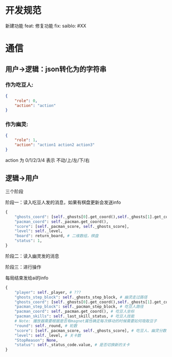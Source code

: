 # 开发规范
新建功能 feat: 
修复功能 fix:
saiblo: #XX

# 通信
## 用户->逻辑：json转化为的字符串

### 作为吃豆人: 
```json
{
    "role": 0,
    "action": "action"
}
```

### 作为幽灵: 
```json
{
    "role": 1,
    "action": "action1 action2 action3"
}
```
action 为 0/1/2/3/4 表示 不动/上/左/下/右

## 逻辑->用户
三个阶段

阶段一：读入吃豆人发的消息，如果有棋盘更新会发送info
```py
{
    "ghosts_coord": [self._ghosts[0].get_coord(),self._ghosts[1].get_coord(),self._ghosts[2].get_coord()],
    "pacman_coord": self._pacman.get_coord(),
    "score": [self._pacman_score, self._ghosts_score],
    "level": self._level,
    "board": return_board, # 二维数组，棋盘 
    "status": 1,
}
```

阶段二：读入幽灵发的消息

阶段三：进行操作

每局结束发给ai的info
```py
{
    "player": self._player, # ???
    "ghosts_step_block": self._ghosts_step_block, # 幽灵走过路径
    "ghosts_coord": [self._ghosts[0].get_coord(),self._ghosts[1].get_coord(),self._ghosts[2].get_coord()], # 幽灵坐标
    "pacman_step_block": self._pacman_step_block, # 吃豆人路径
    "pacman_coord": self._pacman.get_coord(), # 吃豆人坐标
    "pacman_skills": self._last_skill_status, # 吃豆人技能
    # Note: 播放器需要根据是否有magnet属性确定每次移动的时候需要如何吸取豆子
    "round": self._round, # 轮数
    "score": [self._pacman_score, self._ghosts_score], # 吃豆人、幽灵分数
    "level": self._level, # 关卡数
    "StopReason": None,
    "status": self._status_code.value, # 是否切换新的关卡
}
```